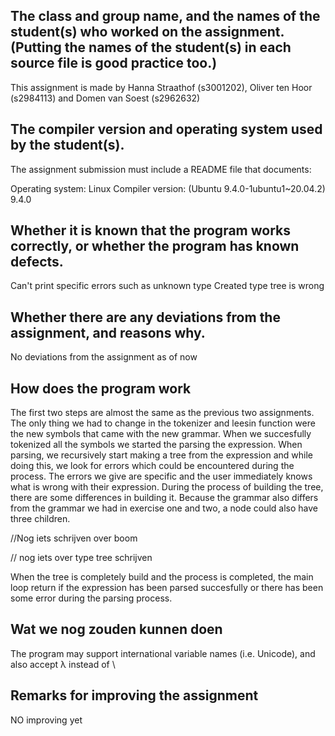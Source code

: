 ## The class and group name, and the names of the student(s) who worked on the assignment. (Putting the names of the student(s) in each source file is good practice too.)
This assignment is made by Hanna Straathof (s3001202), Oliver ten Hoor (s2984113) and Domen van Soest (s2962632)

## The compiler version and operating system used by the student(s).

The assignment submission must include a README file that documents:

Operating system: Linux
Compiler version: (Ubuntu 9.4.0-1ubuntu1~20.04.2) 9.4.0

## Whether it is known that the program works correctly, or whether the program has known defects.
Can't print specific errors such as unknown type
Created type tree is wrong


## Whether there are any deviations from the assignment, and reasons why.
No deviations from the assignment as of now



## How does the program work
The first two steps are almost the same as the previous two assignments. The only thing we had to change in the tokenizer and leesin function were the new symbols that came with the new grammar. When we succesfully tokenized all the symbols we started the parsing the expression. When parsing, we recursively start making a tree from the expression and while doing this, we look for errors which could be encountered during the process. The errors we give are specific and the user immediately knows what is wrong with their expression. During the process of building the tree, there are some differences in building it. Because the grammar also differs from the grammar we had in exercise one and two, a node could also have three children. 

//Nog iets schrijven over boom

// nog iets over type tree schrijven

When the tree is completely build and the process is completed, the main loop return if the expression has been parsed succesfully or there has been some error during the parsing process.


## Wat we nog zouden kunnen doen
The program may support international variable names (i.e. Unicode), and also accept λ instead of \



## Remarks for improving the assignment
NO improving yet